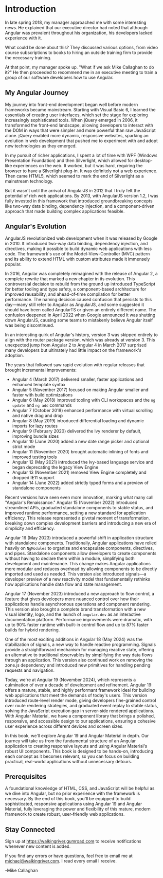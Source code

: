 # Introduction

In late spring 2018, my manager approached me with some interesting news. He explained that our executive director had noted that although Angular was prevalent throughout his organization, his developers lacked experience with it.

What could be done about this? They discussed various options, from video course subscriptions to books to hiring an outside training firm to provide the necessary training.

At that point, my manager spoke up. "What if we ask Mike Callaghan to do it?" He then proceeded to recommend me in an executive meeting to train a group of our software developers how to use Angular.

## My Angular Journey

My journey into front-end development began well before modern frameworks became mainstream. Starting with Visual Basic 6, I learned the essentials of creating user interfaces, which set the stage for exploring increasingly sophisticated tools. When jQuery emerged in 2006, it transformed the front-end landscape, allowing developers to interact with the DOM in ways that were simpler and more powerful than raw JavaScript alone. jQuery enabled more dynamic, responsive websites, sparking an evolution in web development that pushed me to experiment with and adopt new technologies as they emerged.

In my pursuit of richer applications, I spent a lot of time with WPF (Windows Presentation Foundation) and then Silverlight, which allowed for desktop-like experiences on the web. It worked, but it was hard, requiring the browser to have a Silverlight plug-in. It was definitely not a web experience. Then came HTML5, which seemed to mark the end of Silverlight as a mainstream technology.

But it wasn't until the arrival of AngularJS in 2012 that I truly felt the potential of rich web applications. By 2013, with AngularJS version 1.2, I was fully invested in this framework that introduced groundbreaking concepts like two-way data binding, dependency injection, and a component-driven approach that made building complex applications feasible.

## Angular's Evolution

AngularJS revolutionized web development when it was released by Google in 2010. It introduced two-way data binding, dependency injection, and directives, making it possible to build dynamic web applications with less code. The framework's use of the Model-View-Controller (MVC) pattern and its ability to extend HTML with custom attributes made it immensely popular.

In 2016, Angular was completely reimagined with the release of Angular 2, a complete rewrite that marked a new chapter in its evolution. This controversial decision to rebuild from the ground up introduced TypeScript for better tooling and type safety, a component-based architecture for improved reusability, and ahead-of-time compilation for better performance. The naming decision caused confusion that persists to this day—many still refer to Angular as AngularJS, and some suggested it should have been called AngularTS or given an entirely different name. The confusion deepened in April 2022 when Google announced it was shutting down AngularJS, causing some teams to mistakenly believe Angular itself was being discontinued.

In an interesting quirk of Angular's history, version 3 was skipped entirely to align with the router package version, which was already at version 3. This unexpected jump from Angular 2 to Angular 4 in March 2017 surprised many developers but ultimately had little impact on the framework's adoption.

The years that followed saw rapid evolution with regular releases that brought incremental improvements:
- Angular 4 (March 2017) delivered smaller, faster applications and enhanced template syntax
- Angular 5 (November 2017) focused on making Angular smaller and faster with build optimizations
- Angular 6 (May 2018) improved tooling with CLI workspaces and the `ng update` and `ng add` commands
- Angular 7 (October 2018) enhanced performance with virtual scrolling and native drag and drop
- Angular 8 (May 2019) introduced differential loading and dynamic imports for lazy routes
- Angular 9 (February 2020) delivered the Ivy renderer by default, improving bundle sizes
- Angular 10 (June 2020) added a new date range picker and optional strict mode
- Angular 11 (November 2020) brought automatic inlining of fonts and improved testing tools
- Angular 12 (May 2021) introduced the Ivy-based language service and began deprecating the legacy View Engine
- Angular 13 (November 2021) removed View Engine completely and dropped IE11 support
- Angular 14 (June 2022) added strictly typed forms and a preview of standalone components

Recent versions have seen even more innovation, marking what many call "Angular's Renaissance." Angular 15 (November 2022) introduced streamlined APIs, graduated standalone components to stable status, and improved runtime performance, setting a new standard for application efficiency. This release represented a pivotal moment of transformation, breaking down complex development barriers and introducing a new era of simplicity and efficiency.

Angular 16 (May 2023) introduced a powerful shift in application structure with standalone components. Traditionally, Angular applications have relied heavily on `NgModules` to organize and encapsulate components, directives, and pipes. Standalone components allow developers to create components without having to declare them within a module, simplifying both development and maintenance. This change makes Angular applications more modular and reduces overhead by allowing components to be directly imported and used as needed. This version also introduced signals—a developer preview of a new reactivity model that fundamentally rethinks how applications handle data flow and state management.

Angular 17 (November 2023) introduced a new approach to flow control, a feature that gives developers more nuanced control over how their applications handle asynchronous operations and component rendering. This version also brought a complete brand transformation with a new visual identity, logo, and the launch of `angular.dev` as an interactive documentation platform. Performance improvements were dramatic, with up to 90% faster runtime with built-in control flow and up to 87% faster builds for hybrid rendering.

One of the most exciting additions in Angular 18 (May 2024) was the stabilization of signals, a new way to handle reactive programming. Signals provide a straightforward mechanism for managing reactive state, offering an alternative to traditional observables by simplifying the way data flows through an application. This version also continued work on removing the zone.js dependency and introduced new primitives for handling pending requests and navigation.

Today, we're at Angular 19 (November 2024), which represents a culmination of over a decade of development and refinement. Angular 19 offers a mature, stable, and highly performant framework ideal for building web applications that meet the demands of today's users. This version introduced route-level render mode, giving developers fine-grained control over route rendering strategies, and graduated event replay to stable status, solving the JavaScript execution gap in server-side rendered applications. With Angular Material, we have a component library that brings a polished, responsive, and accessible design to our applications, ensuring a cohesive user experience across different devices and screen sizes.

In this book, we'll explore Angular 19 and Angular Material in depth. Our journey will take us from the fundamental structure of an Angular application to creating responsive layouts and using Angular Material's robust UI components. This book is designed to be hands-on, introducing each concept as it becomes relevant, so you can focus on building practical, real-world applications without unnecessary detours.

## Prerequisites

A foundational knowledge of HTML, CSS, and JavaScript will be helpful as we dive into Angular, but no prior experience with the framework is necessary. By the end of this book, you'll be equipped to build sophisticated, responsive applications using Angular 19 and Angular Material, fully leveraging the power and flexibility of this mature, modern framework to create robust, user-friendly web applications.

## Stay Connected

Sign up at https://walkingriver.gumroad.com to receive notifications whenever new content is added.

If you find any errors or have questions, feel free to email me at michael@walkingriver.com. I read every email I receive.

-Mike Callaghan
